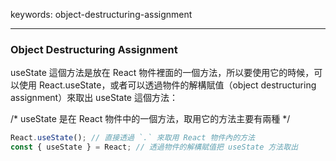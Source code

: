 keywords: object-destructuring-assignment

---

### Object Destructuring Assignment
useState 這個方法是放在 React 物件裡面的一個方法，所以要使用它的時候，可以使用 React.useState，或者可以透過物件的解構賦值（object destructuring assignment）來取出 useState 這個方法：

/* useState 是在 React 物件中的一個方法，取用它的方法主要有兩種 */

```js
React.useState(); // 直接透過 `.` 來取用 React 物件內的方法
const { useState } = React; // 透過物件的解構賦值把 useState 方法取出
```